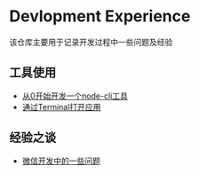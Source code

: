 # Devlopment Experience

该仓库主要用于记录开发过程中一些问题及经验

## 工具使用
- [从0开始开发一个node-cli工具](https://github.com/moyea/fe-exp/blob/master/how-to-write-a-node-cli-tool.md)
- [通过Terminal打开应用](https://github.com/moyea/fe-exp/blob/master/open-tool-use-cli.md)

## 经验之谈
- [微信开发中的一些问题](https://github.com/moyea/fe-exp/blob/master/wechat-exp.md)
